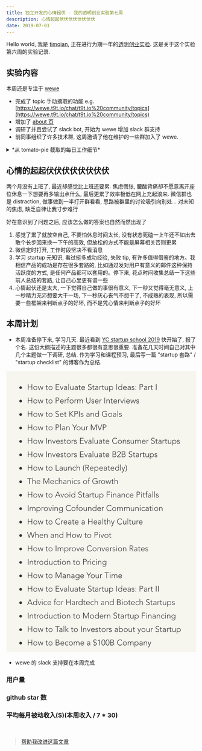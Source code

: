 ```yaml
---
title: 独立开发的心情起伏 - 我的透明创业实验第七周 
description: 心情起起伏伏伏伏伏伏伏伏
date: 2019-07-01
---
```


Hello world, 我是 [timqian](https://github.com/timqian), 正在进行为期一年的[透明创业实验](https://blog.t9t.io/transparent-startup-experiment-2019-05-20/). 这是关于这个实验第六周的实验记录.

## 实验内容

本周还是专注于 [wewe](https://wewe.t9t.io)
- 完成了 topic 手动摘取的功能 e.g. [https://wewe.t9t.io/chat/t9t.io%20community/topics](https://wewe.t9t.io/chat/t9t.io%20community/topics)
- 增加了 [about 页](https://wewe.t9t.io/about)
- 调研了并且尝试了 slack bot, 开始为 wewe 增加 slack 群支持
- 前同事组织了许多技术群, 这周邀请了他在维护的一些群加入了 wewe.<!-- 得到了更多反馈.最多的还是对隐私的顾虑. 可以想象之后发布的时候, 最多的问题还是这个, 所以打算先做好 slack 的支持再做发布-->

<details>
<summary>*从 tomato-pie 截取的每日工作细节*</summary>
![](https://raw.githubusercontent.com/timqian/images/master/20190701095125.png)
![](https://raw.githubusercontent.com/timqian/images/master/20190701095128.png)
![](https://raw.githubusercontent.com/timqian/images/master/20190701095131.png)
![](https://raw.githubusercontent.com/timqian/images/master/20190701095135.png)
![](https://raw.githubusercontent.com/timqian/images/master/20190701095138.png)
</details>

## 心情的起起伏伏伏伏伏伏伏伏

两个月没有上班了, 最近却感觉比上班还要累. 焦虑慌张, 腰酸背痛却不愿意离开座位休息一下想要再多输出点什么, 最后更累了效率极低在网上充起浪来. 微信群也是 distraction, 做事做到一半打开群看看, 思路被群里的讨论吸引向别处...
对未知的焦虑, 缺乏自律让我寸步难行

好在意识到了问题之后, 应该怎么做的答案也自然而然出现了

1. 感觉了累了就放空自己, 不要怕休息时间太长, 没有状态死磕一上午还不如出去散个长步回来换一下午的高效,  但放松的方式不能是屏幕相关否则更累
2. 微信定时打开, 工作时段坚决不看消息
3. 学习 startup 元知识, 看过挺多成功经验, 失败 tip, 有许多值得借鉴的地方。我相信产品的成功是存在很多套路的, 比如通过发对用户有意义的邮件这种保持活跃度的方式, 是任何产品都可以套用的。停下来, 花点时间收集总结一下这些前人总结的套路, 让自己心里更有谱一些
4. 心情起伏还是太大, 一下觉得自己做的事很有意义, 下一秒又觉得毫无意义, 上一秒精力充沛想要大干一场, 下一秒灰心丧气不想干了, 不成熟的表现, 所以需要一些框架来判断点子的好坏, 而不是凭心情来判断点子的好坏

## 本周计划

- 本周准备停下来, 学习几天. 最近看到 [YC startup school 2019](https://blog.ycombinator.com/announcing-startup-school-2019/) 快开始了, 报了个名. 这份大纲描述的主题很多都很有意思很重要. 准备花几天时间自己对其中几个主题做一下调研, 总结. 作为学习和课程预习, 最后写一篇 "startup 套路" / "startup checklist" 的博客作为总结.

![](https://raw.githubusercontent.com/timqian/images/master/20190701105912.png)

- wewe 的 slack 支持要在本周完成

### 用户量
<canvas id="userChart"></canvas>

### github star 数
<canvas id="starChart"></canvas>

### 平均每月被动收入($)(本周收入 / 7 * 30)
<canvas id="incomeChart"></canvas>

<br/>

> [帮助我改进这篇文章](https://github.com/t9tio/blog/blob/master/source/_posts/t9t-week6.md)

<script src="https://cdn.jsdelivr.net/npm/chart.js@2.8.0"></script>

<script>
var chartColors = {
	red: 'rgb(255, 99, 132)',
	orange: 'rgb(255, 159, 64)',
	yellow: 'rgb(255, 205, 86)',
	green: 'rgb(75, 192, 192)',
	blue: 'rgb(54, 162, 235)',
	purple: 'rgb(153, 102, 255)',
	grey: 'rgb(201, 203, 207)'
};
var userCtx = document.getElementById('userChart').getContext('2d');
var starCtx = document.getElementById('starChart').getContext('2d');
var incomeCtx = document.getElementById('incomeChart').getContext('2d');

new Chart(userCtx, {
    type: 'line',
    data: {
        labels: ['week 1', 'week 2', 'week 3', 'week 4', 'week 5', 'week 6', 'week 7'],
        datasets: [{
            label: 'wewe',
            backgroundColor: chartColors.blue,
            borderColor: chartColors.blue,
            fill: false,
            data: [undefined, undefined, undefined, undefined, 0, 60, 80]
        },{
            label: 'open source jobs',
            backgroundColor: chartColors.red,
            borderColor: chartColors.red,
            fill: false,
            data: [39, 60, 62, 80, 101, 105, 109]
        },{
            label: 'tomato-pie',
            backgroundColor: chartColors.orange,
            borderColor: chartColors.orange,
            fill: false,
            data: [653, 673, 722, 634, 647, 705, 681]
        },{
            label: 'star-history 插件',
            backgroundColor: chartColors.green, 
            borderColor: chartColors.green,
            fill: false,
            data: [21, 21, 28, 33, 33, 34, 39]
        }]
    },
});

new Chart(starCtx, {
    type: 'line',
    data: {
        labels: ['week 1', 'week 2', 'week 3', 'week 4', 'week 5', 'week 6', 'week 7'],
        datasets: [{
            label: 'wewe',
            backgroundColor: chartColors.blue,
            borderColor: chartColors.blue,
            fill: false,
            data: [undefined, undefined, undefined, undefined, 0, 11, 33]
        },{
            label: 'open source jobs',
            backgroundColor: chartColors.red,
            borderColor: chartColors.red,
            fill: false,
            data: [731, 764, 763, 821, 872, 891, 898]
        },{
            label: 'tomato-pie',
            backgroundColor: chartColors.orange,
            borderColor: chartColors.orange,
            fill: false,
            data: [107, 113, 117, 118, 125, 126, 128]
        },{
            label: 'star-history 插件',
            backgroundColor: chartColors.green, 
            borderColor: chartColors.green,
            fill: false,
            data: [921, 998, 1110, 1129, 1154, 1178, 1190]
        }]
    },
});

new Chart(incomeCtx, {
    type: 'line',
    data: {
        labels: ['week 1', 'week 2', 'week 3', 'week 4', 'week 5', 'week 6', 'week 7'],
        datasets: [{
            label: 'wewe',
            backgroundColor: chartColors.blue,
            borderColor: chartColors.blue,
            fill: false,
            data: [undefined, undefined, undefined, undefined, 0, 0, 0]
        },{
            label: 'open opptunities',
            backgroundColor: chartColors.red,
            borderColor: chartColors.red,
            fill: false,
            data: [0, 0, 0, 0, 0, 0, 0]
        },{
            label: 'tomato-pie',
            backgroundColor: chartColors.orange,
            borderColor: chartColors.orange,
            fill: false,
            data: [0, 0, 0, 0, 0, 0, 0]
        },{
            label: 'star-history 插件',
            backgroundColor: chartColors.green, 
            borderColor: chartColors.green,
            fill: false,
            data: [0.69, 0, 25.7, 12.8, 0, 2/7*30, 1/7*30]
        }]
    },
});

</script>
